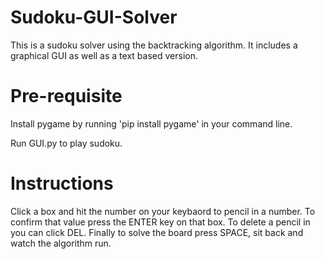 # Sudoku-GUI-Solver
This is a sudoku solver using the backtracking algorithm. It includes a graphical GUI as well as a text based version.

# Pre-requisite
Install pygame by running 'pip install pygame' in your command line.

Run GUI.py to play sudoku.

# Instructions
Click a box and hit the number on your keybaord to pencil in a number. To confirm that value press the ENTER key on that box. To delete a pencil in you can click DEL. Finally to solve the board press SPACE, sit back and watch the algorithm run.

